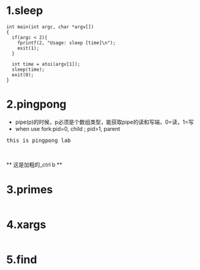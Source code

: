 # 1.sleep
```
int main(int argc, char *argv[])  
{
  if(argc < 2){
    fprintf(2, "Usage: sleep [time]\n");
    exit(1);
  }

  int time = atoi(argv[1]);
  sleep(time);
  exit(0);
}
```
# 2.pingpong
* pipe(p)的时候，p必须是个数组类型，能获取pipe的读和写端，0=读，1=写 <br>
* when use fork:pid=0, child ; pid>1, parent <br>
<pre style="color = red;">this is pingpong_lab</pre> <br>
** 这是加粗的_ctrl b **

# 3.primes
```
```

# 4.xargs
```
```


# 5.find